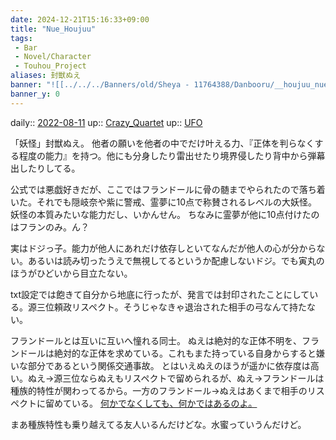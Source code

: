```yaml
---
date: 2024-12-21T15:16:33+09:00
title: "Nue_Houjuu"
tags:
 - Bar
 - Novel/Character
 - Touhou_Project
aliases: 封獣ぬえ
banner: "![[../../../Banners/old/Sheya - 11764388/Danbooru/__houjuu_nue_touhou_drawn_by_sheya__e5adf7172035b7177b64aa4cf6702d3c - sheya touhou.jpg]]"
banner_y: 0
---
```


daily:: [2022-08-11](Daily_Note/2022-08-11.md)
up:: [Crazy_Quartet](Crazy_Quartet.md)
up:: [UFO](Undefined_Fantastic_Object.md)

「妖怪」封獣ぬえ。
他者の願いを他者の中でだけ叶える力、『正体を判らなくする程度の能力』を持つ。他にも分身したり雷出せたり境界侵したり背中から弾幕出したりしてる。

公式では悪戯好きだが、ここではフランドールに骨の髄までやられたので落ち着いた。それでも隠岐奈や紫に警戒、霊夢に10点で称賛されるレベルの大妖怪。妖怪の本質みたいな能力だし、いかんせん。
ちなみに霊夢が他に10点付けたのはフランのみ。ん？

実はドジっ子。能力が他人にあれだけ依存しといてなんだが他人の心が分からない。あるいは読み切ったうえで無視してるというか配慮しないドジ。でも寅丸のほうがひどいから目立たない。

txt設定では飽きて自分から地底に行ったが、発言では封印されたことにしている。源三位頼政リスペクト。そうじゃなきゃ退治された相手の弓なんて持たない。

フランドールとは互いに互いへ憧れる同士。
ぬえは絶対的な正体不明を、フランドールは絶対的な正体を求めている。これもまた持っている自身からすると嫌いな部分であるという関係交通事故。
とはいえぬえのほうが遥かに依存度は高い。ぬえ→源三位ならぬえもリスペクトで留められるが、ぬえ→フランドールは種族的特性が関わってるから。一方のフランドール→ぬえはあくまで相手のリスペクトに留めている。
[何かでなくしても、何かではあるのよ。](../../../Info/何かでなくしても、何かではあるのよ。.md)

まあ種族特性も乗り越えてる友人いるんだけどな。水蜜っていうんだけど。